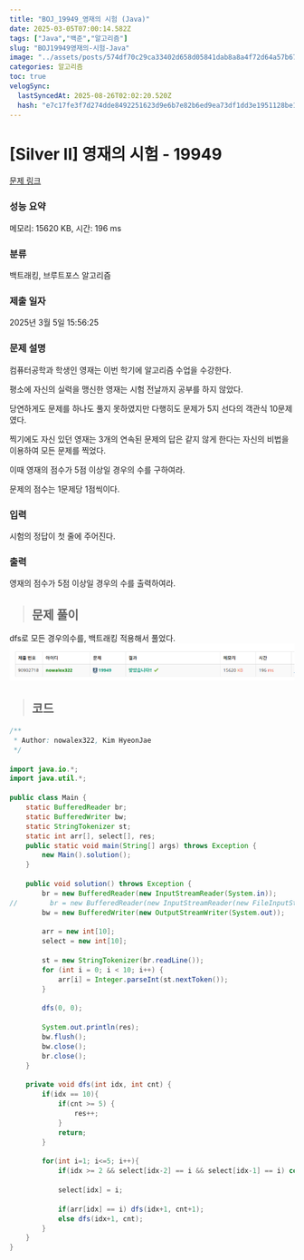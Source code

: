 ```yaml
---
title: "BOJ_19949_영재의 시험 (Java)"
date: 2025-03-05T07:00:14.582Z
tags: ["Java","백준","알고리즘"]
slug: "BOJ19949영재의-시험-Java"
image: "../assets/posts/574df70c29ca33402d658d05841dab8a8a4f72d64a57b67cd34b7e601aa57c49.png"
categories: 알고리즘
toc: true
velogSync:
  lastSyncedAt: 2025-08-26T02:02:20.520Z
  hash: "e7c17fe3f7d274dde8492251623d9e6b7e82b6ed9ea73df1dd3e1951128be106"
---
```


# [Silver II] 영재의 시험 - 19949 

[문제 링크](https://www.acmicpc.net/problem/19949) 

### 성능 요약

메모리: 15620 KB, 시간: 196 ms

### 분류

백트래킹, 브루트포스 알고리즘

### 제출 일자

2025년 3월 5일 15:56:25

### 문제 설명

<p>컴퓨터공학과 학생인 영재는 이번 학기에 알고리즘 수업을 수강한다.</p>

<p>평소에 자신의 실력을 맹신한 영재는 시험 전날까지 공부를 하지 않았다.</p>

<p>당연하게도 문제를 하나도 풀지 못하였지만 다행히도 문제가 5지 선다의 객관식 10문제였다.</p>

<p>찍기에도 자신 있던 영재는 3개의 연속된 문제의 답은 같지 않게 한다는 자신의 비법을 이용하여 모든 문제를 찍었다.</p>

<p>이때 영재의 점수가 5점 이상일 경우의 수를 구하여라.</p>

<p>문제의 점수는 1문제당 1점씩이다.</p>

### 입력 

 <p>시험의 정답이 첫 줄에 주어진다.</p>

### 출력 

 <p>영재의 점수가 5점 이상일 경우의 수를 출력하여라.</p>

> ## 문제 풀이

dfs로 모든 경우의수를, 백트래킹 적용해서 풀었다. ![](/assets/posts/574df70c29ca33402d658d05841dab8a8a4f72d64a57b67cd34b7e601aa57c49.png)


> ## 코드

```java
/**
 * Author: nowalex322, Kim HyeonJae
 */

import java.io.*;
import java.util.*;

public class Main {
    static BufferedReader br;
    static BufferedWriter bw;
    static StringTokenizer st;
    static int arr[], select[], res;
    public static void main(String[] args) throws Exception {
        new Main().solution();
    }

    public void solution() throws Exception {
        br = new BufferedReader(new InputStreamReader(System.in));
//        br = new BufferedReader(new InputStreamReader(new FileInputStream("src/main/java/BOJ_19949_영재의시험/input.txt")));
        bw = new BufferedWriter(new OutputStreamWriter(System.out));

        arr = new int[10];
        select = new int[10];

        st = new StringTokenizer(br.readLine());
        for (int i = 0; i < 10; i++) {
            arr[i] = Integer.parseInt(st.nextToken());
        }

        dfs(0, 0);

        System.out.println(res);
        bw.flush();
        bw.close();
        br.close();
    }

    private void dfs(int idx, int cnt) {
        if(idx == 10){
            if(cnt >= 5) {
                res++;
            }
            return;
        }

        for(int i=1; i<=5; i++){
            if(idx >= 2 && select[idx-2] == i && select[idx-1] == i) continue;

            select[idx] = i;

            if(arr[idx] == i) dfs(idx+1, cnt+1);
            else dfs(idx+1, cnt);
        }
    }
}
```
